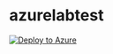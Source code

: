 # azurelabtest

[![Deploy to Azure](https://aka.ms/deploytoazurebutton)](https://portal.azure.com/#create/Microsoft.Template/uri/https%3A%2F%2Fraw.githubusercontent.com%2Fmukeshmri%2Fazurelabtest%2Fmain%2Fazuretemplate.json)
